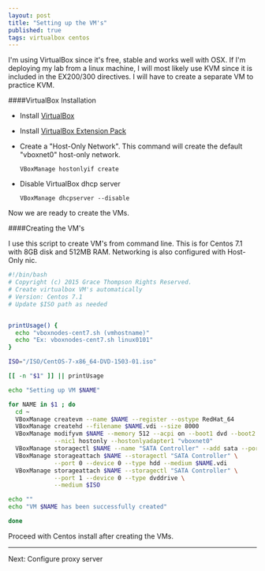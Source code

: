 ```yaml
---
layout: post
title: "Setting up the VM's"
published: true
tags: virtualbox centos
---
```


I'm using VirtualBox since it's free, stable and works well with OSX. If I'm deploying my lab from a linux machine, I will most likely use KVM since it is included in the EX200/300 directives. I will have to create a separate VM to practice KVM. 

####VirtualBox Installation

* Install [VirtualBox](http://download.virtualbox.org/virtualbox/5.0.10/VirtualBox-5.0.10-104061-OSX.dmg)

* Install [VirtualBox Extension Pack](http://download.virtualbox.org/virtualbox/5.0.10/Oracle_VM_VirtualBox_Extension_Pack-5.0.10-104061.vbox-extpack)

* Create a "Host-Only Network". This command will create the default "vboxnet0" host-only network.   

    `VBoxManage hostonlyif create`

* Disable VirtualBox dhcp server

    `VBoxManage dhcpserver --disable`

Now we are ready to create the VMs.

####Creating the VM's

I use this script to create VM's from command line. This is for Centos 7.1 with 8GB disk and 512MB RAM. Networking is also configured with Host-Only nic.

```bash
#!/bin/bash
# Copyright (c) 2015 Grace Thompson Rights Reserved.
# Create virtualbox VM's automatically
# Version: Centos 7.1
# Update $ISO path as needed


printUsage() {
  echo "vboxnodes-cent7.sh (vmhostname)"
  echo "Ex: vboxnodes-cent7.sh linux0101"
}

ISO="/ISO/CentOS-7-x86_64-DVD-1503-01.iso"

[[ -n "$1" ]] || printUsage

echo "Setting up VM $NAME"

for NAME in $1 ; do
  cd ~
  VBoxManage createvm --name $NAME --register --ostype RedHat_64
  VBoxManage createhd --filename $NAME.vdi --size 8000
  VBoxManage modifyvm $NAME --memory 512 --acpi on --boot1 dvd --boot2 disk \
             --nic1 hostonly --hostonlyadapter1 "vboxnet0"
  VBoxManage storagectl $NAME --name "SATA Controller" --add sata --portcount 1
  VBoxManage storageattach $NAME --storagectl "SATA Controller" \
             --port 0 --device 0 --type hdd --medium $NAME.vdi
  VBoxManage storageattach $NAME --storagectl "SATA Controller" \
             --port 1 --device 0 --type dvddrive \
             --medium $ISO

echo ""
echo "VM $NAME has been successfully created"

done
```

Proceed with Centos install after creating the VMs.

----
Next: Configure proxy server
